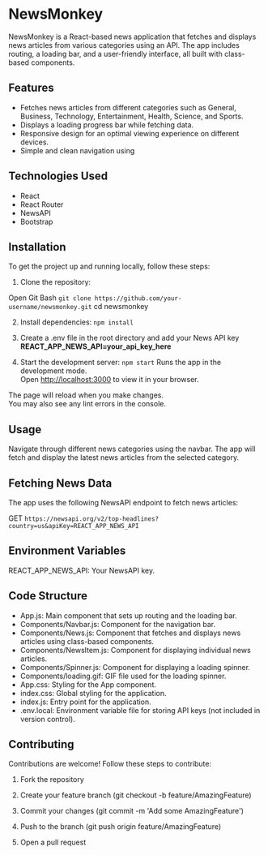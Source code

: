 # NewsMonkey

NewsMonkey is a React-based news application that fetches and displays news articles from various categories using an API. The app includes routing, a loading bar, and a user-friendly interface, all built with class-based components.

## Features

- Fetches news articles from different categories such as General, Business, Technology, Entertainment, Health, Science, and Sports.
- Displays a loading progress bar while fetching data.
- Responsive design for an optimal viewing experience on different devices.
- Simple and clean navigation using 

## Technologies Used

- React
- React Router
- NewsAPI
- Bootstrap

## Installation

To get the project up and running locally, follow these steps:

1. Clone the repository:

Open Git Bash
`git clone https://github.com/your-username/newsmonkey.git`
cd newsmonkey

2. Install dependencies:
`npm install`

3. Create a .env file in the root directory and add your News API key
**REACT_APP_NEWS_API=your_api_key_here**

4. Start the development server:
`npm start`
Runs the app in the development mode.\
Open [http://localhost:3000](http://localhost:3000) to view it in your browser.

The page will reload when you make changes.\
You may also see any lint errors in the console.

## Usage

Navigate through different news categories using the navbar. The app will fetch and display the latest news articles from the selected category.

## Fetching News Data

The app uses the following NewsAPI endpoint to fetch news articles:

GET `https://newsapi.org/v2/top-headlines?country=us&apiKey=REACT_APP_NEWS_API`

## Environment Variables

REACT_APP_NEWS_API: Your NewsAPI key.

## Code Structure

- App.js: Main component that sets up routing and the loading bar.
- Components/Navbar.js: Component for the navigation bar.
- Components/News.js: Component that fetches and displays news articles using class-based components.
- Components/NewsItem.js: Component for displaying individual news articles.
- Components/Spinner.js: Component for displaying a loading spinner.
- Components/loading.gif: GIF file used for the loading spinner.
- App.css: Styling for the App component.
- index.css: Global styling for the application.
- index.js: Entry point for the application.
- .env.local: Environment variable file for storing API keys (not included in version control).

## Contributing

Contributions are welcome! Follow these steps to contribute:

1. Fork the repository

2. Create your feature branch (git checkout -b feature/AmazingFeature)

3. Commit your changes (git commit -m 'Add some AmazingFeature')

4. Push to the branch (git push origin feature/AmazingFeature)

5. Open a pull request

